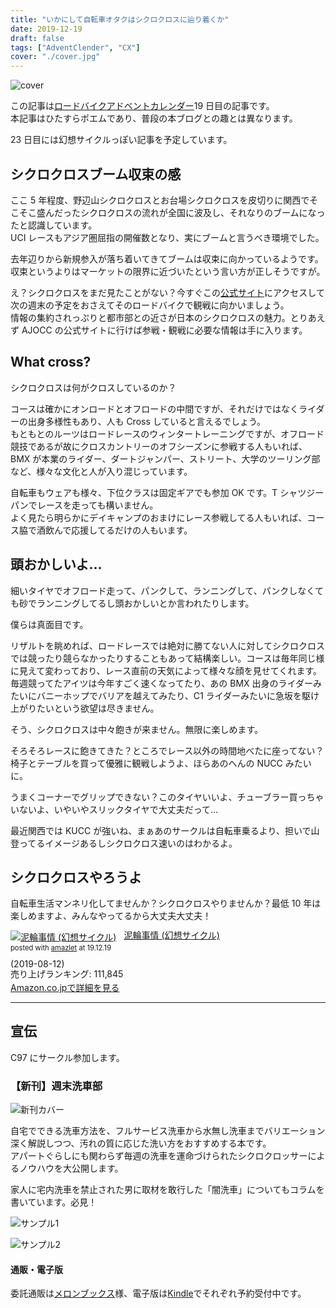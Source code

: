 ```yaml
---
title: "いかにして自転車オタクはシクロクロスに辿り着くか"
date: 2019-12-19
draft: false
tags: ["AdventClender", "CX"]
cover: "./cover.jpg"
---
```


![cover](./cover.jpg)

この記事は[ロードバイクアドベントカレンダー](https://adventar.org/calendars/4172)19 日目の記事です。  
本記事はひたすらポエムであり、普段の本ブログとの趣とは異なります。

23 日目には幻想サイクルっぽい記事を予定しています。

## シクロクロスブーム収束の感

ここ 5 年程度、野辺山シクロクロスとお台場シクロクロスを皮切りに関西でそこそこ盛んだったシクロクロスの流れが全国に波及し、それなりのブームになったと認識しています。  
UCI レースもアジア圏屈指の開催数となり、実にブームと言うべき環境でした。

去年辺りから新規参入が落ち着いてきてブームは収束に向かっているようです。収束というよりはマーケットの限界に近づいたという言い方が正しそうですが。

え？シクロクロスをまだ見たことがない？今すぐこの[公式サイト](https://www.cyclocross.jp/)にアクセスして次の週末の予定をおさえてそのロードバイクで観戦に向かいましょう。  
情報の集約されっぷりと都市部との近さが日本のシクロクロスの魅力。とりあえず AJOCC の公式サイトに行けば参戦・観戦に必要な情報は手に入ります。

## What cross?

シクロクロスは何がクロスしているのか？

コースは確かにオンロードとオフロードの中間ですが、それだけではなくライダーの出身多様性もあり、人も Cross していると言えるでしょう。  
もともとのルーツはロードレースのウィンタートレーニングですが、オフロード競技であるが故にクロスカントリーのオフシーズンに参戦する人もいれば、BMX が本業のライダー、ダートジャンパー、ストリート、大学のツーリング部など、様々な文化と人が入り混じっています。

自転車もウェアも様々、下位クラスは固定ギアでも参加 OK です。T シャツジーパンでレースを走っても構いません。  
よく見たら明らかにデイキャンプのおまけにレース参戦してる人もいれば、コース脇で酒飲んで応援してるだけの人もいます。

## 頭おかしいよ…

細いタイヤでオフロード走って、パンクして、ランニングして、パンクしなくても砂でランニングしてるし頭おかしいとか言われたりします。

僕らは真面目です。

リザルトを眺めれば、ロードレースでは絶対に勝てない人に対してシクロクロスでは競ったり競らなかったりすることもあって結構楽しい。コースは毎年同じ様に見えて変わっており、レース直前の天気によって様々な顔を見せてくれます。毎週競ってたアイツは今年すごく速くなってたり、あの BMX 出身のライダーみたいにバニーホップでバリアを越えてみたり、C1 ライダーみたいに急坂を駆け上がりたいという欲望は尽きません。

そう、シクロクロスは中々飽きが来ません。無限に楽しめます。

そろそろレースに飽きてきた？ところでレース以外の時間地べたに座ってない？椅子とテーブルを買って優雅に観戦しようよ、ほらあのへんの NUCC みたいに。

うまくコーナーでグリップできない？このタイヤいいよ、チューブラー買っちゃいないよ、いやいやスリックタイヤで大丈夫だって…

最近関西では KUCC が強いね、まぁあのサークルは自転車乗るより、担いで山登ってるイメージあるしシクロクロス速いのはわかるよ。

## シクロクロスやろうよ

自転車生活マンネリ化してませんか？シクロクロスやりませんか？最低 10 年は楽しめますよ、みんなやってるから大丈夫大丈夫！

<div class="amazlet-box" style="margin-bottom:0px;"><div class="amazlet-image" style="float:left;margin:0px 12px 1px 0px;"><a href="http://www.amazon.co.jp/exec/obidos/ASIN/B07TSF99PD/gensobunya-22/ref=nosim/" name="amazletlink" target="_blank"><img src="https://images-fe.ssl-images-amazon.com/images/I/51Ju7n79i4L._SL160_.jpg" alt="泥輪事情 (幻想サイクル)" style="border: none;" /></a></div><div class="amazlet-info" style="line-height:120%; margin-bottom: 10px"><div class="amazlet-name" style="margin-bottom:10px;line-height:120%"><a href="http://www.amazon.co.jp/exec/obidos/ASIN/B07TSF99PD/gensobunya-22/ref=nosim/" name="amazletlink" target="_blank">泥輪事情 (幻想サイクル)</a><div class="amazlet-powered-date" style="font-size:80%;margin-top:5px;line-height:120%">posted with <a href="http://www.amazlet.com/" title="amazlet" target="_blank">amazlet</a> at 19.12.19</div></div><div class="amazlet-detail"> (2019-08-12)<br />売り上げランキング: 111,845<br /></div><div class="amazlet-sub-info" style="float: left;"><div class="amazlet-link" style="margin-top: 5px"><a href="http://www.amazon.co.jp/exec/obidos/ASIN/B07TSF99PD/gensobunya-22/ref=nosim/" name="amazletlink" target="_blank">Amazon.co.jpで詳細を見る</a></div></div></div><div class="amazlet-footer" style="clear: left"></div></div>

---

## 宣伝

C97 にサークル参加します。

### 【新刊】週末洗車部

![新刊カバー](./c97cover.jpg)

自宅でできる洗車方法を、フルサービス洗車から水無し洗車までバリエーション深く解説しつつ、汚れの質に応じた洗い方をおすすめする本です。  
アパートぐらしにも関わらず毎週の洗車を運命づけられたシクロクロッサーによるノウハウを大公開します。

家人に宅内洗車を禁止された男に取材を敢行した「闇洗車」についてもコラムを書いています。必見！

![サンプル1](./c97sample1.jpg)

![サンプル2](./c97sample2.jpg)

#### 通販・電子版

委託通販は[メロンブックス](https://www.melonbooks.co.jp/detail/detail.php?product_id=595340)様、電子版は[Kindle](https://amzn.to/34jEM5w)でそれぞれ予約受付中です。
